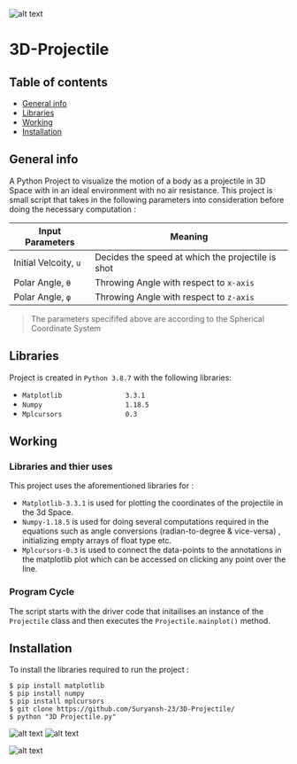 ![alt text](https://s3-us-west-2.amazonaws.com/courses-images/wp-content/uploads/sites/2952/2018/01/31185708/CNX_UPhysics_04_03_Soccer.jpg)

# 3D-Projectile

## Table of contents
* [General info](#general-info)
* [Libraries](#libraries)
* [Working](#working)
* [Installation](#installation)

## General info
A Python Project to visualize the motion of a body as a projectile in 3D Space with in an ideal environment with no air resistance. This project is small script that takes in the following parameters into consideration before doing the necessary computation :

Input Parameters | Meaning
------------ | -------------
Initial Velcoity, `u`| Decides the speed at which the projectile is shot
Polar Angle, `θ` | Throwing Angle with respect to `x-axis`
Polar Angle, `φ` | Throwing Angle with respect to `z-axis`

> The parameters specififed above are according to the Spherical Coordinate System

## Libraries
Project is created in `Python 3.8.7` with the following libraries:
* `Matplotlib                3.3.1`
* `Numpy                     1.18.5`
* `Mplcursors                0.3`
	
	
## Working 
### Libraries and thier uses 
This project uses the aforementioned libraries for :
* `Matplotlib-3.3.1` is used for plotting the coordinates of the projectile in the 3d Space.
* `Numpy-1.18.5` is used for doing several computations required in the equations such as angle conversions (radian-to-degree & vice-versa) , initializing empty arrays of float type etc. 
* `Mplcursors-0.3` is used to connect the data-points to the annotations in the matplotlib plot which can be accessed on clicking any point over the line.

### Program Cycle 
The script starts with the driver code that initailises an instance of the `Projectile` class and then executes the `Projectile.mainplot()` method.


## Installation
To install the libraries required to run the project :

```git
$ pip install matplotlib
$ pip install numpy
$ pip install mplcursors
$ git clone https://github.com/Suryansh-23/3D-Projectile/
$ python "3D Projectile.py"
```

![alt text](https://matplotlib.org/_static/logo2_compressed.svg)  ![alt text](https://1000logos.net/wp-content/uploads/2020/08/Python-Logo.png)

![alt text](https://www.freecodecamp.org/news/content/images/2020/07/numpy.png)

